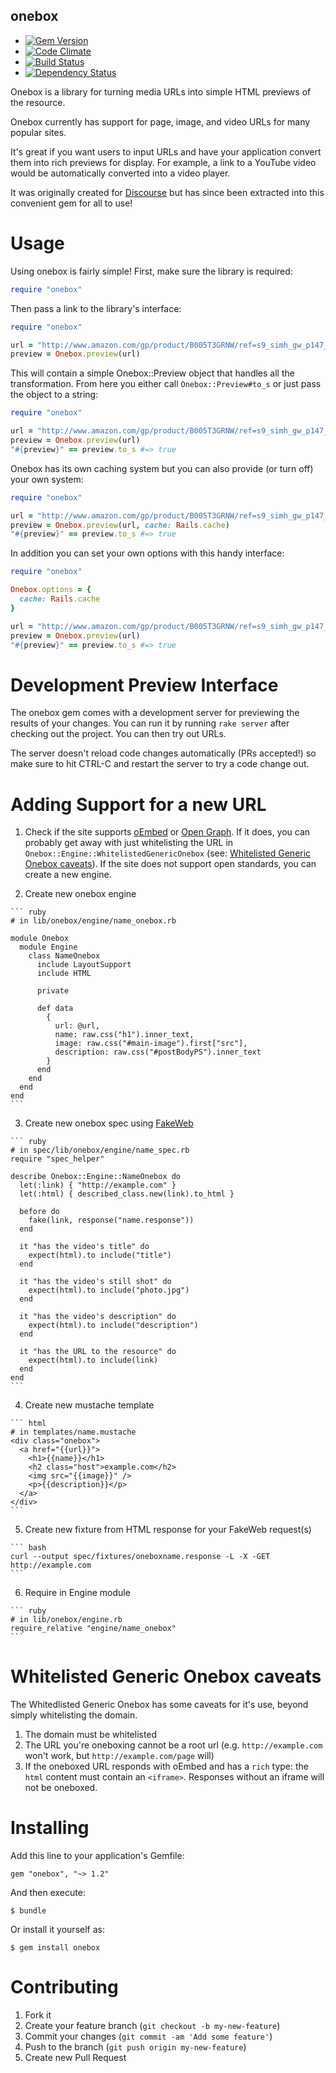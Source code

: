 onebox
----------

  - [![Gem Version](https://badge.fury.io/rb/onebox.png)](https://rubygems.org/gems/onebox)
  - [![Code Climate](https://codeclimate.com/github/dysania/onebox.png)](https://codeclimate.com/github/dysania/onebox)
  - [![Build Status](https://travis-ci.org/discourse/onebox.png)](https://travis-ci.org/discourse/onebox)
  - [![Dependency Status](https://gemnasium.com/discourse/onebox.png)](https://gemnasium.com/discourse/onebox)


Onebox is a library for turning media URLs into simple HTML previews of the resource.

Onebox currently has support for page, image, and video URLs for many popular sites.

It's great if you want users to input URLs and have your application convert them into
rich previews for display. For example, a link to a YouTube video would be automatically
converted into a video player.

It was originally created for [Discourse](http://discourse.org) but has since been
extracted into this convenient gem for all to use!

Usage
=====

Using onebox is fairly simple!
First, make sure the library is required:

``` ruby
require "onebox"
```

Then pass a link to the library's interface:

``` ruby
require "onebox"

url = "http://www.amazon.com/gp/product/B005T3GRNW/ref=s9_simh_gw_p147_d0_i2"
preview = Onebox.preview(url)
```

This will contain a simple Onebox::Preview object that handles all the transformation.
From here you either call `Onebox::Preview#to_s` or just pass the object to a string:

``` ruby
require "onebox"

url = "http://www.amazon.com/gp/product/B005T3GRNW/ref=s9_simh_gw_p147_d0_i2"
preview = Onebox.preview(url)
"#{preview}" == preview.to_s #=> true
```

Onebox has its own caching system but you can also provide (or turn off) your own system:

``` ruby
require "onebox"

url = "http://www.amazon.com/gp/product/B005T3GRNW/ref=s9_simh_gw_p147_d0_i2"
preview = Onebox.preview(url, cache: Rails.cache)
"#{preview}" == preview.to_s #=> true
```

In addition you can set your own options with this handy interface:

``` ruby
require "onebox"

Onebox.options = {
  cache: Rails.cache
}

url = "http://www.amazon.com/gp/product/B005T3GRNW/ref=s9_simh_gw_p147_d0_i2"
preview = Onebox.preview(url)
"#{preview}" == preview.to_s #=> true
```

Development Preview Interface
=============================

The onebox gem comes with a development server for previewing the results
of your changes. You can run it by running `rake server` after checking
out the project. You can then try out URLs.

The server doesn't reload code changes automatically (PRs accepted!) so
make sure to hit CTRL-C and restart the server to try a code change out.


Adding Support for a new URL
============================

  1. Check if the site supports [oEmbed](http://oembed.com/) or [Open Graph](https://developers.facebook.com/docs/opengraph/).
     If it does, you can probably get away with just whitelisting the URL in `Onebox::Engine::WhitelistedGenericOnebox` (see: [Whitelisted Generic Onebox caveats](#user-content-whitelisted-generic-onebox-caveats)).
     If the site does not support open standards, you can create a new engine.

  2. Create new onebox engine

    ``` ruby
    # in lib/onebox/engine/name_onebox.rb

    module Onebox
      module Engine
        class NameOnebox
          include LayoutSupport
          include HTML

          private

          def data
            {
              url: @url,
              name: raw.css("h1").inner_text,
              image: raw.css("#main-image").first["src"],
              description: raw.css("#postBodyPS").inner_text
            }
          end
        end
      end
    end
    ```

  3. Create new onebox spec using [FakeWeb](https://github.com/chrisk/fakeweb)

    ``` ruby
    # in spec/lib/onebox/engine/name_spec.rb
    require "spec_helper"

    describe Onebox::Engine::NameOnebox do
      let(:link) { "http://example.com" }
      let(:html) { described_class.new(link).to_html }

      before do
        fake(link, response("name.response"))
      end

      it "has the video's title" do
        expect(html).to include("title")
      end

      it "has the video's still shot" do
        expect(html).to include("photo.jpg")
      end

      it "has the video's description" do
        expect(html).to include("description")
      end

      it "has the URL to the resource" do
        expect(html).to include(link)
      end
    end
    ```

  4. Create new mustache template

    ``` html
    # in templates/name.mustache
    <div class="onebox">
      <a href="{{url}}">
        <h1>{{name}}</h1>
        <h2 class="host">example.com</h2>
        <img src="{{image}}" />
        <p>{{description}}</p>
      </a>
    </div>
    ```

  5. Create new fixture from HTML response for your FakeWeb request(s)

    ``` bash
    curl --output spec/fixtures/oneboxname.response -L -X -GET http://example.com
    ```

  6. Require in Engine module

    ``` ruby
    # in lib/onebox/engine.rb
    require_relative "engine/name_onebox"
    ```


Whitelisted Generic Onebox caveats
==================================

The Whitedlisted Generic Onebox has some caveats for it's use, beyond simply whitelisting the domain.

  1. The domain must be whitelisted
  2. The URL you're oneboxing cannot be a root url (e.g. `http://example.com` won't work, but `http://example.com/page` will)
  3. If the oneboxed URL responds with oEmbed and has a `rich` type: the `html` content must contain an `<iframe>`. Responses without an iframe will not be oneboxed.


Installing
==========

Add this line to your application's Gemfile:

    gem "onebox", "~> 1.2"

And then execute:

    $ bundle

Or install it yourself as:

    $ gem install onebox


Contributing
============

  1. Fork it
  2. Create your feature branch (`git checkout -b my-new-feature`)
  3. Commit your changes (`git commit -am 'Add some feature'`)
  4. Push to the branch (`git push origin my-new-feature`)
  5. Create new Pull Request
